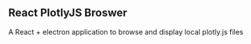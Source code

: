 ## React PlotlyJS Broswer

A React + electron application to browse and display local plotly.js files
